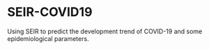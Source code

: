 # SEIR-COVID19
Using SEIR to predict the development trend of COVID-19 and some epidemiological parameters.
